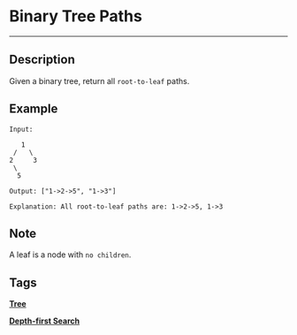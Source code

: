# Binary Tree Paths
-----
## Description
Given a binary tree, return all ```root-to-leaf``` paths.

## Example
```
Input:

   1
 /   \
2     3
 \
  5

Output: ["1->2->5", "1->3"]

Explanation: All root-to-leaf paths are: 1->2->5, 1->3
```

## Note
A leaf is a node with ```no children```.

## Tags
**[Tree](https://leetcode.com/tag/tree)**

**[Depth-first Search](https://leetcode.com/tag/depth-first-search)**

